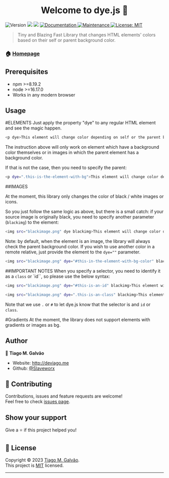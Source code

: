 <h1 align="center">Welcome to dye.js 👋</h1>
<p>
  <img alt="Version" src="https://img.shields.io/badge/version-0.4-blue.svg?cacheSeconds=2592000" />
  <img src="https://img.shields.io/badge/npm-%3E%3D8.19.2-blue.svg" />
  <img src="https://img.shields.io/badge/node-%3E%3D16.17.0-blue.svg" />
  <a href="https://github.com/Slaveworx/dye.js#readme" target="_blank">
    <img alt="Documentation" src="https://img.shields.io/badge/documentation-yes-brightgreen.svg" />
  </a>
  <a href="https://github.com/Slaveworx/dye.js/graphs/commit-activity" target="_blank">
    <img alt="Maintenance" src="https://img.shields.io/badge/Maintained%3F-yes-green.svg" />
  </a>
  <a href="https://github.com/Slaveworx/dye.js/stable/LICENSE" target="_blank">
    <img alt="License: MIT" src="https://img.shields.io/github/license/Slaveworx/dye.js/stable/" />
  </a>
</p>

> Tiny and Blazing Fast Library that changes HTML elements' colors based on their self or parent background color.

### 🏠 [Homepage](https://deviago.me)

## Prerequisites

- npm >=8.19.2
- node >=16.17.0
- Works in any modern browser

## Usage

#ELEMENTS
Just apply the property "dye" to any regular HTML element and see the magic happen.


```sh
<p dye>This element will change color depending on self or the parent background color</p>
```

The instruction above will only work on element which have a background color themselves or in images in which the parent element has a background color.

If that is not the case, then you need to specify the parent:

```sh
<p dye=".this-is-the-element-with-bg">This element will change color depending on the provided element's background color</p>
```

##IMAGES

At the moment, this library only changes the color of black / white images or icons.

So you just follow the same logic as above, but there is a small catch: if your source image is originally black, you need to specify another parameter (`blackimg`) to the element:

```sh
<img src="blackimage.png" dye blackimg>This element will change color depending on the parent background color</img>
```

Note: by default, when the element is an image, the library will always check the parent background color. If you wish to use another color in a remote relative, just provide the element to the `dye=""` parameter.

```sh
<img src="blackimage.png" dye="#this-in-the-element-with-bg-color" blackimg>This element will change color depending on the parent background color</img>
```

##IMPORTANT NOTES
When you specify a selector, you need to identify it as a `class` or `id``, so please use the below syntax:

```sh
<img src="blackimage.png" dye="#this-is-an-id" blackimg>This element will change color depending on the parent background color</img>
```

```sh
<img src="blackimage.png" dye=".this-is-an-class" blackimg>This element will change color depending on the parent background color</img>
```

Note that we use `.` or `#` to let dye.js know that the selector is and `id` or `class`.

#Gradients
At the moment, the library does not support elements with gradients or images as bg.


## Author

👤 **Tiago M. Galvão**

- Website: http://deviago.me
- Github: [@Slaveworx](https://github.com/Slaveworx)

## 🤝 Contributing

Contributions, issues and feature requests are welcome!<br />Feel free to check [issues page](https://github.com/Slaveworx/dye.js/issues).

## Show your support

Give a ⭐️ if this project helped you!

## 📝 License

Copyright © 2023 [Tiago M. Galvão](https://github.com/Slaveworx).<br />
This project is [MIT](https://github.com/Slaveworx/dye.js/blob/master/LICENSE) licensed.

---
